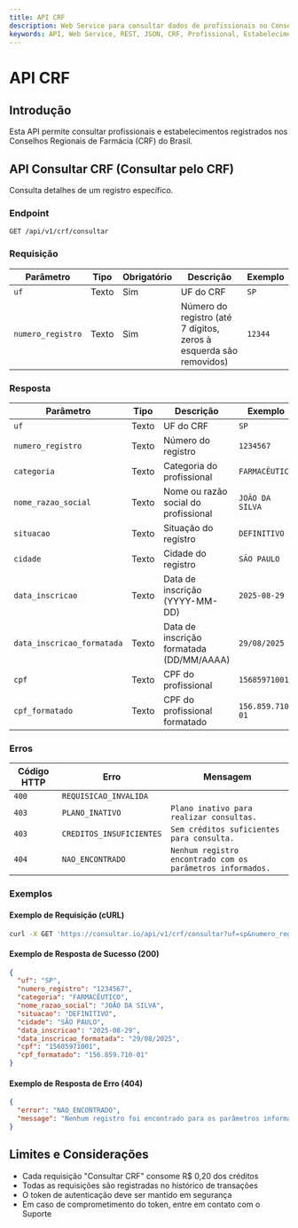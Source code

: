 ```yaml
---
title: API CRF
description: Web Service para consultar dados de profissionais no Conselho Regional de Farmácia (CRF)
keywords: API, Web Service, REST, JSON, CRF, Profissional, Estabelecimento, Consulta, API, Brasil
---
```


# API CRF

## Introdução

Esta API permite consultar profissionais e estabelecimentos registrados nos Conselhos Regionais de Farmácia (CRF) do Brasil.

## API Consultar CRF (Consultar pelo CRF)

Consulta detalhes de um registro específico.

### Endpoint

`GET /api/v1/crf/consultar`

### Requisição

| Parâmetro | Tipo | Obrigatório | Descrição | Exemplo |
| --- | --- | --- | --- | --- |
| `uf` | Texto | Sim | UF do CRF | `SP` |
| `numero_registro` | Texto | Sim | Número do registro (até 7 dígitos, zeros à esquerda são removidos) | `12344` |

### Resposta

| Parâmetro | Tipo | Descrição | Exemplo |
| --- | --- | --- | --- |
| `uf` | Texto | UF do CRF | `SP` |
| `numero_registro` | Texto | Número do registro | `1234567` |
| `categoria` | Texto | Categoria do profissional | `FARMACÊUTICO` |
| `nome_razao_social` | Texto | Nome ou razão social do profissional | `JOÃO DA SILVA` |
| `situacao` | Texto | Situação do registro | `DEFINITIVO` |
| `cidade` | Texto | Cidade do registro | `SÃO PAULO` |
| `data_inscricao` | Texto | Data de inscrição (YYYY-MM-DD) | `2025-08-29` |
| `data_inscricao_formatada` | Texto | Data de inscrição formatada (DD/MM/AAAA) | `29/08/2025` |
| `cpf` | Texto | CPF do profissional | `15685971001` |
| `cpf_formatado` | Texto | CPF do profissional formatado | `156.859.710-01` |

### Erros

| Código HTTP | Erro | Mensagem |
| --- | --- | --- |
| `400` | `REQUISICAO_INVALIDA` |  |
| `403` | `PLANO_INATIVO` | `Plano inativo para realizar consultas.` |
| `403` | `CREDITOS_INSUFICIENTES` | `Sem créditos suficientes para consulta.` |
| `404` | `NAO_ENCONTRADO` | `Nenhum registro encontrado com os parâmetros informados.` |

### Exemplos

#### Exemplo de Requisição (cURL)

```bash
curl -X GET 'https://consultar.io/api/v1/crf/consultar?uf=sp&numero_registro=12344' -H 'Authorization: Token <seu-token>'
```

#### Exemplo de Resposta de Sucesso (200)

```json
{
  "uf": "SP",
  "numero_registro": "1234567",
  "categoria": "FARMACÊUTICO",
  "nome_razao_social": "JOÃO DA SILVA",
  "situacao": "DEFINITIVO",
  "cidade": "SÃO PAULO",
  "data_inscricao": "2025-08-29",
  "data_inscricao_formatada": "29/08/2025",
  "cpf": "15685971001",
  "cpf_formatado": "156.859.710-01"
}
```

#### Exemplo de Resposta de Erro (404)

```json
{
  "error": "NAO_ENCONTRADO",
  "message": "Nenhum registro foi encontrado para os parâmetros informados."
}
```

## Limites e Considerações

- Cada requisição "Consultar CRF" consome R$ 0,20 dos créditos
- Todas as requisições são registradas no histórico de transações
- O token de autenticação deve ser mantido em segurança
- Em caso de comprometimento do token, entre em contato com o Suporte
